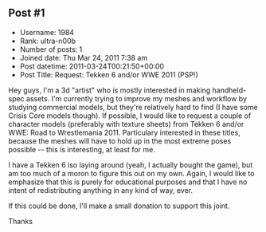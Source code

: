 ## Post #1
- Username: 1984
- Rank: ultra-n00b
- Number of posts: 1
- Joined date: Thu Mar 24, 2011 7:38 am
- Post datetime: 2011-03-24T00:21:50+00:00
- Post Title: Request: Tekken 6 and/or WWE 2011 (PSP!)

Hey guys, I'm a 3d "artist" who is mostly interested in making handheld-spec assets. I'm currently trying to improve my meshes and workflow by studying commercial models, but they're relatively hard to find (I have some Crisis Core models though). If possible, I would like to request a couple of character models (preferably with texture sheets) from Tekken 6 and/or WWE: Road to Wrestlemania 2011. Particulary interested in these titles, because the meshes will have to hold up in the most extreme poses possible -- this is interesting, at least for me.

I have a Tekken 6 iso laying around (yeah, I actually bought the game), but am too much of a moron to figure this out on my own. Again, I would like to emphasize that this is purely for educational purposes and that I have no intent of redistributing anything in any kind of way, ever.

If this could be done, I'll make a small donation to support this joint.   

Thanks
